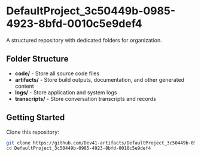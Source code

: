 # DefaultProject_3c50449b-0985-4923-8bfd-0010c5e9def4
A structured repository with dedicated folders for organization.

## Folder Structure

- **code/** - Store all source code files
- **artifacts/** - Store build outputs, documentation, and other generated content
- **logs/** - Store application and system logs
- **transcripts/** - Store conversation transcripts and records

## Getting Started

Clone this repository:
```bash
git clone https://github.com/Dev41-artifacts/DefaultProject_3c50449b-0985-4923-8bfd-0010c5e9def4
cd DefaultProject_3c50449b-0985-4923-8bfd-0010c5e9def4
```
